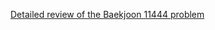 [Detailed review of the Baekjoon 11444 problem](https://choicube84.github.io/study/2023/08/07/baekjoon_11444.html)
